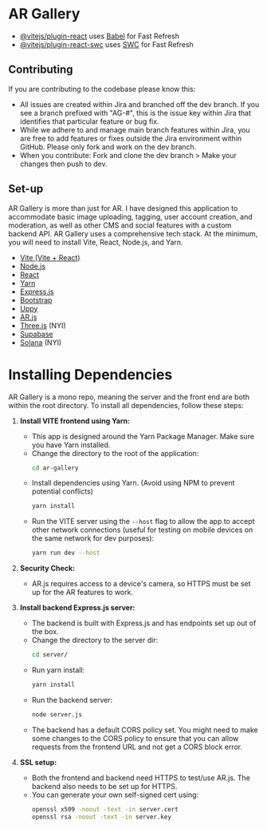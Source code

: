 # AR Gallery

- [@vitejs/plugin-react](https://github.com/vitejs/vite-plugin-react/blob/main/packages/plugin-react/README.md) uses [Babel](https://babeljs.io/) for Fast Refresh
- [@vitejs/plugin-react-swc](https://github.com/vitejs/vite-plugin-react-swc) uses [SWC](https://swc.rs/) for Fast Refresh

## Contributing

If you are contributing to the codebase please know this:

- All issues are created within Jira and branched off the dev branch. If you see a branch prefixed with "AG-#", this is the issue key within Jira that identifies that particular feature or bug fix.
- While we adhere to and manage main branch features within Jira, you are free to add features or fixes outside the Jira environment within GitHub. Please only fork and work on the dev branch.
- When you contribute: Fork and clone the dev branch > Make your changes then push to dev.

## Set-up

AR Gallery is more than just for AR. I have designed this application to accommodate basic image uploading, tagging, user account creation, and moderation, as well as other CMS and social features with a custom backend API. AR Gallery uses a comprehensive tech stack. At the minimum, you will need to install Vite, React, Node.js, and Yarn.

- [Vite (Vite + React)](https://vitejs.dev/)
- [Node.js](https://nodejs.org)
- [React](https://react.dev)
- [Yarn](https://yarnpkg.com/)
- [Express.js](https://expressjs.com/)
- [Bootstrap](https://getbootstrap.com/docs/5.3/getting-started/introduction/)
- [Uppy](https://uppy.io)
- [AR.js](https://ar-js-org.github.io/AR.js-Docs/)
- [Three.js](https://threejs.org/) (NYI)
- [Supabase](https://supabase.com)
- [Solana](https://solana.com) (NYI)

# Installing Dependencies

AR Gallery is a mono repo, meaning the server and the front end are both within the root directory. To install all dependencies, follow these steps:

1. **Install VITE frontend using Yarn:**

   - This app is designed around the Yarn Package Manager. Make sure you have Yarn installed.
   - Change the directory to the root of the application:
     ```bash
     cd ar-gallery
     ```
   - Install dependencies using Yarn. (Avoid using NPM to prevent potential conflicts)
     ```bash
     yarn install
     ```
   - Run the VITE server using the `--host` flag to allow the app to accept other network connections (useful for testing on mobile devices on the same network for dev purposes):
     ```bash
     yarn run dev --host
     ```

2. **Security Check:**

   - AR.js requires access to a device's camera, so HTTPS must be set up for the AR features to work.

3. **Install backend Express.js server:**

   - The backend is built with Express.js and has endpoints set up out of the box.
   - Change the directory to the server dir:
     ```bash
     cd server/
     ```
   - Run yarn install:
     ```bash
     yarn install
     ```
   - Run the backend server:
     ```bash
     node server.js
     ```
   - The backend has a default CORS policy set. You might need to make some changes to the CORS policy to ensure that you can allow requests from the frontend URL and not get a CORS block error.

4. **SSL setup:**
   - Both the frontend and backend need HTTPS to test/use AR.js. The backend also needs to be set up for HTTPS.
   - You can generate your own self-signed cert using:
     ```bash
     openssl x509 -noout -text -in server.cert
     openssl rsa -noout -text -in server.key
     ```
